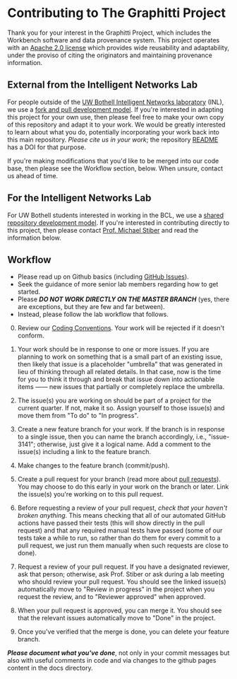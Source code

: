 # Contributing to The Graphitti Project

Thank you for your interest in the Graphitti Project, which includes the Workbench software and data provenance system. This project operates with an [Apache 2.0 license](LICENSE) which provides wide reusability and adaptability, under the proviso of citing the originators and maintaining provenance information.

## External from the Intelligent Networks Lab
For people outside of the [UW Bothell Intelligent Networks laboratory](http://depts.washington.edu/biocomp/) (INL), we use a [fork and pull development model](https://help.github.com/articles/about-collaborative-development-models/). If you're interested in adapting this project for your own use, then please feel free to make your own copy of this repository and adapt it to your work. We would be greatly interested to learn about what you do, potentially incorporating your work back into this main repository. *Please cite us in your work*; the repository [README](README.md) has a DOI for that purpose.

If you're making modifications that you'd like to be merged into our code base, then please see the Workflow section, below. When unsure, contact us ahead of time.

## For the Intelligent Networks Lab
For UW Bothell students interested in working in the BCL, we use a [shared repository development model](https://help.github.com/articles/about-collaborative-development-models/). If you're interested in contributing directly to this project, then please contact [Prof. Michael Stiber](mailto:stiber@uw.edu) and read the information below.

## Workflow

- Please read up on Github basics (including [GitHub Issues](https://help.github.com/categories/managing-your-work-on-github/)).
- Seek the guidance of more senior lab members regarding how to get started. 
- Please ***DO NOT WORK DIRECTLY ON THE MASTER BRANCH*** (yes, there are exceptions, but they are few and far between). 
- Instead, please follow the lab workflow that follows.

0. Review our [Coding Conventions](https://uwb-biocomputing.github.io/Graphitti/Developer/codingConventions.html). Your work will be rejected if it doesn't conform.

1. Your work should be in response to one or more issues. If you are planning to work on something that is a small part of an existing issue, then likely that issue is a placeholder "umbrella" that was generated in lieu of thinking through all related details. In that case, now is the time for you to think it through and break that issue down into actionable items —— new issues that partially or completely replace the umbrella.

2. The issue(s) you are working on should be part of a project for the current quarter. If not, make it so. Assign yourself to those issue(s) and move them from "To do" to "In progress".

3. Create a new feature branch for your work. If the branch is in response to a single issue, then you can name the branch accordingly, i.e., "issue-3141"; otherwise, just give it a logical name. Add a comment to the issue(s) including a link to the feature branch.

4. Make changes to the feature branch (commit/push).

5. Create a pull request for your branch (read more about [pull requests](http://help.github.com/pull-requests/)). You may choose to do this early in your work on the branch or later. Link the issue(s) you're working on to this pull request.

6. Before requesting a review of your pull request, *check that your haven't broken anything*. This means checking that all of our automated GitHub actions have passed their tests (this will show directly in the pull request) and that any required manual tests have passed (some of our tests take a while to run, so rather than do them for every commit to a pull request, we just run them manually when such requests are close to done).

7. Request a review of your pull request. If you have a designated reviewer, ask that person; otherwise, ask Prof. Stiber or ask during a lab meeting who should review your pull request. You should see the linked issue(s) automatically move to "Review in progress" in the project when you request the review, and to "Reviewer approved" when approved.

8. When your pull request is approved, you can merge it. You should see that the relevant issues automatically move to "Done" in the project.

9. Once you've verified that the merge is done, you can delete your feature branch.

***Please document what you've done***, not only in your commit messages but also with useful comments in code and via changes to the github pages content in the docs directory.

